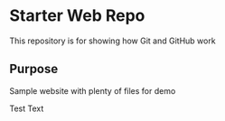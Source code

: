 # Starter Web Repo

This repository is for showing how Git and GitHub work

## Purpose

Sample website with plenty of files for demo

Test Text
